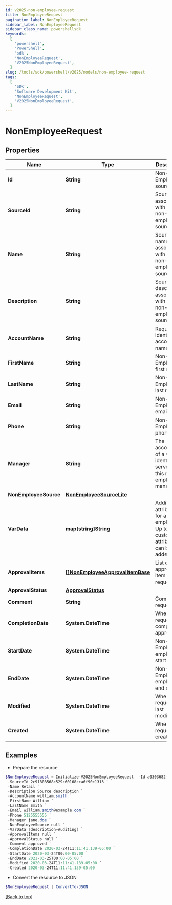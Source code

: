 ```yaml
---
id: v2025-non-employee-request
title: NonEmployeeRequest
pagination_label: NonEmployeeRequest
sidebar_label: NonEmployeeRequest
sidebar_class_name: powershellsdk
keywords:
  [
    'powershell',
    'PowerShell',
    'sdk',
    'NonEmployeeRequest',
    'V2025NonEmployeeRequest',
  ]
slug: /tools/sdk/powershell/v2025/models/non-employee-request
tags:
  [
    'SDK',
    'Software Development Kit',
    'NonEmployeeRequest',
    'V2025NonEmployeeRequest',
  ]
---
```


# NonEmployeeRequest

## Properties

| Name | Type | Description | Notes |
| --- | --- | --- | --- |
| **Id** | **String** | Non-Employee source id. | [optional] |
| **SourceId** | **String** | Source Id associated with this non-employee source. | [optional] |
| **Name** | **String** | Source name associated with this non-employee source. | [optional] |
| **Description** | **String** | Source description associated with this non-employee source. | [optional] |
| **AccountName** | **String** | Requested identity account name. | [optional] |
| **FirstName** | **String** | Non-Employee's first name. | [optional] |
| **LastName** | **String** | Non-Employee's last name. | [optional] |
| **Email** | **String** | Non-Employee's email. | [optional] |
| **Phone** | **String** | Non-Employee's phone. | [optional] |
| **Manager** | **String** | The account ID of a valid identity to serve as this non-employee's manager. | [optional] |
| **NonEmployeeSource** | [**NonEmployeeSourceLite**](non-employee-source-lite) |  | [optional] |
| **VarData** | **map[string]String** | Additional attributes for a non-employee. Up to 10 custom attributes can be added. | [optional] |
| **ApprovalItems** | [**[]NonEmployeeApprovalItemBase**](non-employee-approval-item-base) | List of approval item for the request | [optional] |
| **ApprovalStatus** | [**ApprovalStatus**](approval-status) |  | [optional] |
| **Comment** | **String** | Comment of requester | [optional] |
| **CompletionDate** | **System.DateTime** | When the request was completely approved. | [optional] |
| **StartDate** | **System.DateTime** | Non-Employee employment start date. | [optional] |
| **EndDate** | **System.DateTime** | Non-Employee employment end date. | [optional] |
| **Modified** | **System.DateTime** | When the request was last modified. | [optional] |
| **Created** | **System.DateTime** | When the request was created. | [optional] |

## Examples

- Prepare the resource

```powershell
$NonEmployeeRequest = Initialize-V2025NonEmployeeRequest  -Id a0303682-5e4a-44f7-bdc2-6ce6112549c1 `
 -SourceId 2c91808568c529c60168cca6f90c1313 `
 -Name Retail `
 -Description Source description `
 -AccountName william.smith `
 -FirstName William `
 -LastName Smith `
 -Email william.smith@example.com `
 -Phone 5125555555 `
 -Manager jane.doe `
 -NonEmployeeSource null `
 -VarData {description=Auditing} `
 -ApprovalItems null `
 -ApprovalStatus null `
 -Comment approved `
 -CompletionDate 2020-03-24T11:11:41.139-05:00 `
 -StartDate 2020-03-24T00:00-05:00 `
 -EndDate 2021-03-25T00:00-05:00 `
 -Modified 2020-03-24T11:11:41.139-05:00 `
 -Created 2020-03-24T11:11:41.139-05:00
```

- Convert the resource to JSON

```powershell
$NonEmployeeRequest | ConvertTo-JSON
```

[[Back to top]](#)
